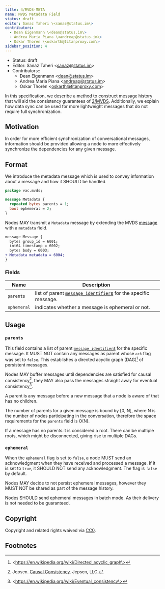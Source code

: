 ```yaml
---
title: 4/MVDS-META
name: MVDS Metadata Field
status: draft
editor: Sanaz Taheri \<sanaz@status.im\>
contributors:
  - Dean Eigenmann \<dean@status.im\>
  - Andrea Maria Piana \<andreap@status.im\>
  - Oskar Thorén \<oskarth@titanproxy.com\>
sidebar_position: 4
---
```

- Status: draft
- Editor: Sanaz Taheri \<sanaz@status.im\>
- Contributors::
  - Dean Eigenmann \<dean@status.im\>
  - Andrea Maria Piana \<andreap@status.im\>
  - Oskar Thorén \<oskarth@titanproxy.com\>

In this specification, we describe a method to construct message history that will aid the consistency guarantees of [2/MVDS](../2/mvds.md). Additionally, we explain how data sync can be used for more lightweight messages that do not require full synchronization.

## Motivation

In order for more efficient synchronization of conversational messages, information should be provided allowing a node to more effectively synchronize the dependencies for any given message.

## Format

We introduce the metadata message which is used to convey information about a message and how it SHOULD be handled.

```protobuf
package vac.mvds;

message Metadata {
  repeated bytes parents = 1;
  bool ephemeral = 2;
}
```

Nodes MAY transmit a `Metadata` message by extending the MVDS [message](../2/mvds.md/#payloads) with a `metadata` field.

```diff
message Message {
  bytes group_id = 6001;
  int64 timestamp = 6002;
  bytes body = 6003;
+ Metadata metadata = 6004;
}
```

### Fields

| Name                   |   Description                                                                                                                    |
| ---------------------- | -------------------------------------------------------------------------------------------------------------------------------- |
| `parents`               |   list of parent [`message identifier`s](../2/mvds.md/#payloads) for the specific message. |            
| `ephemeral`         |   indicates whether a message is ephemeral or not.                                                             |

## Usage

### `parents`

This field contains a list of parent [`message identifier`s](../2/mvds.md/#payloads) for the specific message. It MUST NOT contain any messages as parent whose `ack` flag was set to `false`. This establishes a directed acyclic graph (DAG)[^2] of persistent messages.

Nodes MAY buffer messages until dependencies are satisfied for causal consistency[^3], they MAY also pass the messages straight away for eventual consistency[^4].

A parent is any message before a new message that a node is aware of that has no children.

The number of parents for a given message is bound by [0, N], where N is the number of nodes participating in the conversation, therefore the space requirements for the `parents` field is O(N).

If a message has no parents it is considered a root. There can be multiple roots, which might be disconnected, giving rise to multiple DAGs.

### `ephemeral`

When the `ephemeral` flag is set to `false`, a node MUST send an acknowledgment when they have received and processed a message. If it is set to `true`, it SHOULD NOT send any acknowledgment. The flag is `false` by default.

Nodes MAY decide to not persist ephemeral messages, however they MUST NOT be shared as part of the message history.

Nodes SHOULD send ephemeral messages in batch mode. As their delivery is not needed to be guaranteed.

## Copyright

Copyright and related rights waived via [CC0](https://creativecommons.org/publicdomain/zero/1.0/).

## Footnotes
[^1]: [2/MVDS](../2/mvds.md)
[^2]: \<https://en.wikipedia.org/wiki/Directed_acyclic_graph\>
[^3]: Jepsen. [Causal Consistency](https://jepsen.io/consistency/models/causal). Jepsen, LLC.
[^4]: \<https://en.wikipedia.org/wiki/Eventual_consistency\>
